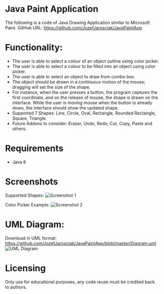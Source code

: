 # Java Paint Application
The following is a code of Java Drawing Application similar to Microsoft Paint. 
GitHub URL: https://github.com/JozefJarosciak/JavaPaintApp

# Functionality:
* The user is able to select a colour of an object outline using color picker.
* The user is able to select a colour to be filled into an object using color picker.
* The user is able to select an object to draw from combo box.
* The object should be drawn in a continuous motion of the mouse; dragging will set the size of the shape. 
* For instance, when the user presses a button, the program captures the first coordinate, and on the release of mouse, the shape is drawn on the interface. While the user is moving mouse when the button is already down, the interface should show the updated shape.
* Supported 7 Shapes:  Line, Circle, Oval, Rectangle, Rounded Rectangle, Square, Triangle.
* Future Addons to consider: Eraser, Undo, Redo, Cut, Copy, Paste and others. 

# Requirements
* Java 8

# Screenshots
Supported Shapes:
![Screenshot 1](https://i.imgur.com/hjtUOX2.png)

Color Picker Example:
![Screenshot 2](https://i.imgur.com/s2xjzn4.png)

# UML Diagram:
Download in UML format: https://github.com/JozefJarosciak/JavaPaintApp/blob/master/Diagram.uml
![UML Diagram](https://i.imgur.com/NzrG2hW.png)

# Licensing
Only use for educational purposes, any code reuse must be credited back to authors.

